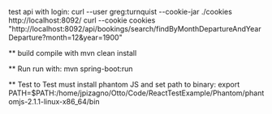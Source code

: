 
test api with login:
curl --user greg:turnquist --cookie-jar ./cookies http://localhost:8092/
curl --cookie cookies "http://localhost:8092/api/bookings/search/findByMonthDepartureAndYearDeparture?month=12&year=1900"


** build
compile with 
mvn clean install

** Run
run with:
mvn spring-boot:run

** Test
to Test must install phantom JS and set path to binary:
export PATH=$PATH:/home/jpizagno/Otto/Code/ReactTestExample/Phantom/phantomjs-2.1.1-linux-x86_64/bin

